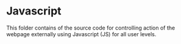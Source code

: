 # Javascript

This folder contains of the source code for controlling action of the webpage externally using Javascript (JS) for all user levels.
 
